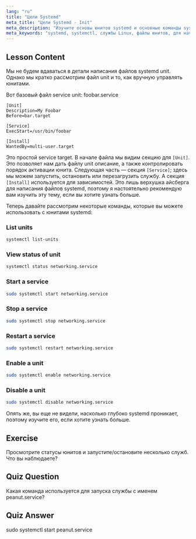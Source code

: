 ```yaml
---
lang: "ru"
title: "Цели Systemd"
meta_title: "Цели Systemd - Init"
meta_description: "Изучите основы юнитов systemd и основные команды systemctl. Узнайте, как управлять службами, просматривать статусы и включать юниты в Linux. Начните свой путь!"
meta_keywords: "systemd, systemctl, службы Linux, файлы юнитов, для начинающих, учебник, руководство, команды Linux"
---
```


## Lesson Content

Мы не будем вдаваться в детали написания файлов systemd unit. Однако мы кратко рассмотрим файл unit и то, как вручную управлять юнитами.

Вот базовый файл service unit: foobar.service

```
[Unit]
Description=My Foobar
Before=bar.target

[Service]
ExecStart=/usr/bin/foobar

[Install]
WantedBy=multi-user.target
```

Это простой service target. В начале файла мы видим секцию для `[Unit]`. Это позволяет нам дать файлу unit описание, а также контролировать порядок активации юнита. Следующая часть — секция `[Service]`; здесь мы можем запустить, остановить или перезагрузить службу. А секция `[Install]` используется для зависимостей. Это лишь верхушка айсберга для написания файлов systemd, поэтому я настоятельно рекомендую вам изучить эту тему, если вы хотите узнать больше.

Теперь давайте рассмотрим некоторые команды, которые вы можете использовать с юнитами systemd:

### List units

```bash
systemctl list-units
```

### View status of unit

```bash
systemctl status networking.service
```

### Start a service

```bash
sudo systemctl start networking.service
```

### Stop a service

```bash
sudo systemctl stop networking.service
```

### Restart a service

```bash
sudo systemctl restart networking.service
```

### Enable a unit

```bash
sudo systemctl enable networking.service
```

### Disable a unit

```bash
sudo systemctl disable networking.service
```

Опять же, вы еще не видели, насколько глубоко systemd проникает, поэтому изучите его, если хотите узнать больше.

## Exercise

Просмотрите статусы юнитов и запустите/остановите несколько служб. Что вы наблюдаете?

## Quiz Question

Какая команда используется для запуска службы с именем peanut.service?

## Quiz Answer

sudo systemctl start peanut.service
